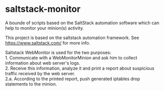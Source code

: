 # saltstack-monitor
A bounde of scripts based on the SaltStack automation software which can help to monitor your minion(s) activity.

This project is based on the saltstack automation framework. See https://www.saltstack.com/ for more info.

Saltstack WebMonitor is used for the two purposes:
<br/>1. Communicate with a WebMonitorMinion and ask him to collect information about web server's logs.
<br/>2. Receive this information, analyze it and print a report about suspicious traffic received by the web server.
<br/>2.a. According to the printed report, push generated iptables drop statements to the minion.
